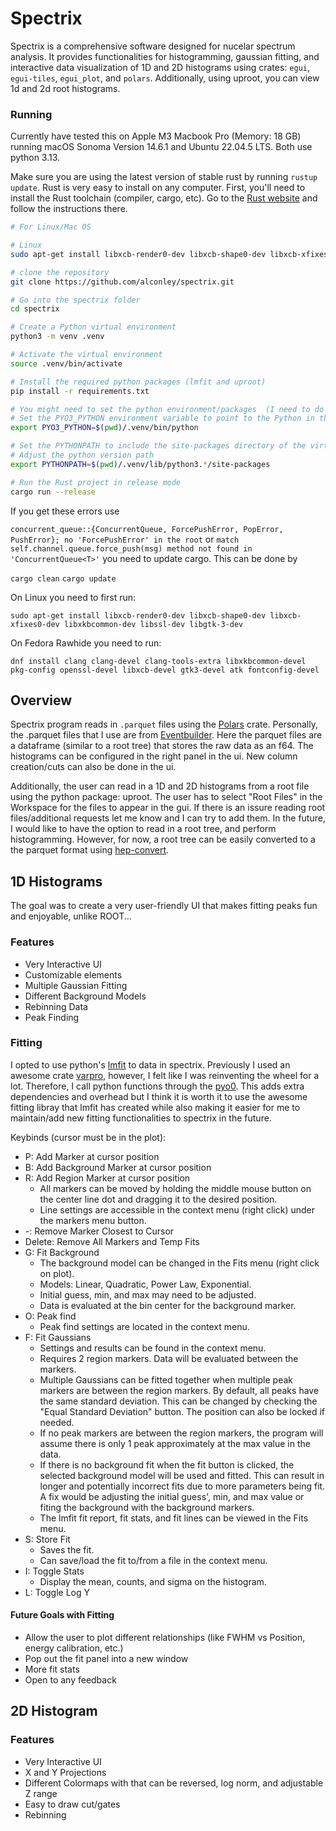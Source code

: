 # Spectrix

Spectrix is a comprehensive software designed for nucelar spectrum analysis. It provides functionalities for histogramming, gaussian fitting, and interactive data visualization of 1D and 2D histograms using crates: `egui`, `egui-tiles`, `egui_plot`, and `polars`. Additionally, using uproot, you can view 1d and 2d root histograms.

### Running

Currently have tested this on Apple M3 Macbook Pro (Memory: 18 GB) running macOS Sonoma Version 14.6.1 and Ubuntu 22.04.5 LTS. Both use python 3.13.

Make sure you are using the latest version of stable rust by running `rustup update`. Rust is very easy to install on any computer. First, you'll need to install the Rust toolchain (compiler, cargo, etc). Go to the [Rust website](https://www.rust-lang.org/tools/install) and follow the instructions there.

```sh
# For Linux/Mac OS

# Linux
sudo apt-get install libxcb-render0-dev libxcb-shape0-dev libxcb-xfixes0-dev libxkbcommon-dev libssl-dev libgtk-3-dev

# clone the repository
git clone https://github.com/alconley/spectrix.git

# Go into the spectrix folder
cd spectrix

# Create a Python virtual environment
python3 -m venv .venv

# Activate the virtual environment
source .venv/bin/activate

# Install the required python packages (lmfit and uproot)
pip install -r requirements.txt

# You might need to set the python environment/packages  (I need to do this on my mac)
# Set the PYO3_PYTHON environment variable to point to the Python in the virtual environment
export PYO3_PYTHON=$(pwd)/.venv/bin/python

# Set the PYTHONPATH to include the site-packages directory of the virtual environment
# Adjust the python version path
export PYTHONPATH=$(pwd)/.venv/lib/python3.*/site-packages

# Run the Rust project in release mode
cargo run --release

```
If you get these errors use 

`concurrent_queue::{ConcurrentQueue, ForcePushError, PopError, PushError}; no 'ForcePushError' in the root` or
`match self.channel.queue.force_push(msg) method not found in 'ConcurrentQueue<T>'` you need to update cargo. This can be done by

`cargo clean`
`cargo update`

On Linux you need to first run:

`sudo apt-get install libxcb-render0-dev libxcb-shape0-dev libxcb-xfixes0-dev libxkbcommon-dev libssl-dev libgtk-3-dev`

On Fedora Rawhide you need to run:

`dnf install clang clang-devel clang-tools-extra libxkbcommon-devel pkg-config openssl-devel libxcb-devel gtk3-devel atk fontconfig-devel`

## Overview

Spectrix program reads in `.parquet` files using the [Polars](https://docs.rs/polars/latest/polars/) crate. Personally, the .parquet files that I use are from [Eventbuilder](https://github.com/alconley/Eventbuilder). Here the parquet files are a dataframe (similar to a root tree) that stores the raw data as an f64. The histograms can be configured in the right panel in the ui. New column creation/cuts can also be done in the ui.

Additionally, the user can read in a 1D and 2D histograms from a root file using the python package: uproot. The user has to select "Root Files" in the Workspace for the files to appear in the gui. If there is an issure reading root files/additional requests let me know and I can try to add them. In the future, I would like to have the option to read in a root tree, and perform histogramming. However, for now, a root tree can be easily converted to a the parquet format using [hep-convert](https://hepconvert.readthedocs.io/en/latest/root_to_parquet.html).

## 1D Histograms

The goal was to create a very user-friendly UI that makes fitting peaks fun and enjoyable, unlike ROOT...

### Features

- Very Interactive UI
- Customizable elements
- Multiple Gaussian Fitting
- Different Background Models
- Rebinning Data
- Peak Finding

### Fitting
 
I opted to use python's [lmfit](https://lmfit.github.io/lmfit-py/builtin_models.html) to data in spectrix. Previously I used an awesome crate [varpro](https://github.com/geo-ant/varpro), however, I felt like I was reinventing the wheel for a lot. Therefore, I call python functions through the [pyo0](https://docs.rs/pyo3/latest/pyo3/). This adds extra dependencies and overhead but I think it is worth it to use the awesome fitting libray that lmfit has created while also making it easier for me to maintain/add new fitting functionalities to spectrix in the future.

Keybinds (cursor must be in the plot):

- P: Add Marker at cursor position
- B: Add Background Marker at cursor position
- R: Add Region Marker at cursor position
    - All markers can be moved by holding the middle mouse button on the center line dot and dragging it to the desired position.
    - Line settings are accessible in the context menu (right click) under the markers menu button.
- -: Remove Marker Closest to Cursor
- Delete: Remove All Markers and Temp Fits
- G: Fit Background
    - The background model can be changed in the Fits menu (right click on plot).
    - Models: Linear, Quadratic, Power Law, Exponential.
    - Initial guess, min, and max may need to be adjusted.
    - Data is evaluated at the bin center for the background marker.
- O: Peak find
    - Peak find settings are located in the context menu.
- F: Fit Gaussians
    - Settings and results can be found in the context menu.
    - Requires 2 region markers. Data will be evaluated between the markers.
    - Multiple Gaussians can be fitted together when multiple peak markers are between the region markers. By default, all peaks have the same standard deviation. This can be changed by checking the "Equal Standard Deviation" button. The position can also be locked if needed.
    - If no peak markers are between the region markers, the program will assume there is only 1 peak approximately at the max value in the data.
    - If there is no background fit when the fit button is clicked, the selected background model will be used and fitted. This can result in longer and potentially incorrect fits due to more parameters being fit. A fix would be adjusting the initial guess', min, and max value or fiting the background with the background markers.
    - The lmfit fit report, fit stats, and fit lines can be viewed in the Fits menu.
- S: Store Fit
    - Saves the fit.
    - Can save/load the fit to/from a file in the context menu.
- I: Toggle Stats
    - Display the mean, counts, and sigma on the histogram.
- L: Toggle Log Y

#### Future Goals with Fitting

- Allow the user to plot different relationships (like FWHM vs Position, energy calibration, etc.)
- Pop out the fit panel into a new window
- More fit stats
- Open to any feedback

## 2D Histogram

### Features

- Very Interactive UI
- X and Y Projections
- Different Colormaps with that can be reversed, log norm, and adjustable Z range
- Easy to draw cut/gates
- Rebinning